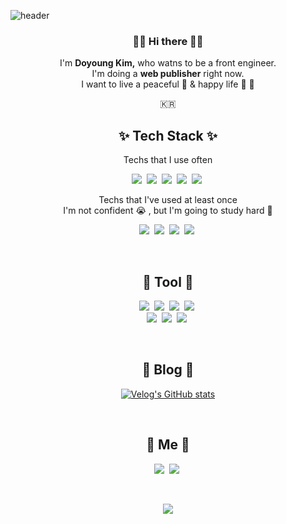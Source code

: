 ![header](https://capsule-render.vercel.app/api?type=waving&color=auto&height=300&section=header&text=Dochhiii&fontSize=50&animation=twinkling)

<h3 align="center">👋🏻 Hi there 👋🏻 </h3>

<p align="center">
    I'm <b>Doyoung Kim,</b> who watns to be a front engineer.<br>
    I'm doing a <b>web publisher</b> right now.<br>
    I want to live a peaceful 🌿 & happy life 🥳 🥳
</p>

<p align="center">🇰🇷</p>

<h2 align="center">✨  Tech Stack  ✨</h2>

<p align="center">Techs that I use often</p>

<p align="center">
    <img src="https://img.shields.io/badge/HTML-E34F26?style=flat-square&logo=HTML5&logoColor=white"/></a>&nbsp
    <img src="https://img.shields.io/badge/CSS-1572B6?style=flat-square&logo=CSS3&logoColor=white"/></a>&nbsp
    <img src="https://img.shields.io/badge/Saas-CC6699?style=flat-square&logo=Sass&logoColor=white"/></a>&nbsp
    <img src="https://img.shields.io/badge/JQuery-0769AD?style=flat-square&logo=JQuery&logoColor=white"/></a>&nbsp
    <img src="https://img.shields.io/badge/JavaScript-F7DF1E?style=flat-square&logo=JavaScript&logoColor=white"/></a>&nbsp
</p>

<p align="center">
    Techs that I've used at least once<br>
    I'm not confident 😭 , but I'm going to study hard 😤
</p>

<p align="center">
    <img src="https://img.shields.io/badge/gulp-CF4647?style=flat-square&logo=gulp&logoColor=white"/></a>&nbsp
    <img src="https://img.shields.io/badge/MySQL-4479A1?style=flat-square&logo=MySQL&logoColor=white"/></a>&nbsp
    <img src="https://img.shields.io/badge/Vue.js-4FC08D?style=flat-square&logo=Vue.js&logoColor=white"/></a>&nbsp
    <img src="https://img.shields.io/badge/React-61DAFB?style=flat-square&logo=React&logoColor=white"/></a>&nbsp
</p>

<br>

<h2 align="center">🔧  Tool  🔧</h2>

<p align="center">
    <img src="https://img.shields.io/badge/Git-F05032?style=flat-square&logo=Git&logoColor=white"/>&nbsp
    <img src="https://img.shields.io/badge/GitHub-181717?style=flat-square&logo=GitHub&logoColor=white"/>&nbsp
    <img src="https://img.shields.io/badge/Bitbucket-0052CC?style=flat-square&logo=Bitbucket&logoColor=white"/>&nbsp
    <img src="https://img.shields.io/badge/Storybook-FF4785?style=flat-square&logo=Storybook&logoColor=white"/>&nbsp<br>
    <img src="https://img.shields.io/badge/Sketch-F7B500?style=flat-square&logo=Sketch&logoColor=white"/>&nbsp
    <img src="https://img.shields.io/badge/Photoshop-31A8FF?style=flat-square&logo=Adobe Photoshop&logoColor=white"/>&nbsp
    <img src="https://img.shields.io/badge/Illustrator-FF9A00?style=flat-square&logo=Adobe Illustrator&logoColor=white"/>&nbsp
</p>

<br>

<h2 align="center">🌱  Blog  🌱 </h2>

<div align="center" style="text-align:center">
  
  [![Velog's GitHub stats](https://velog-readme-stats.vercel.app/api?name=docchi)](https://velog.io/@docchi)
</div>

<br>

<h2 align="center">🐹  Me 🐹 </h2>

<p align="center">
    <a href="https://velog.io/@docchi"><img src="https://img.shields.io/badge/Velog-20C997?style=flat-square&logo=Adobe Velog&logoColor=white"/></a>&nbsp
    <a href="mailto:doyoung.chhiii@gmail.com"><img src="https://img.shields.io/badge/Gmail-EA4335?style=flat-square&logo=Gmail&logoColor=white"/></a>&nbsp
</p>

<br>

<p align="center">
  <a href="https://hits.seeyoufarm.com"><img src="https://hits.seeyoufarm.com/api/count/incr/badge.svg?url=https://github.com/dochhiii&count_bg=%23ED6DA3&title_bg=%2386757E&icon=github.svg&icon_color=%23E1DEDE&title=hits&edge_flat=false"/></a>
</p>
